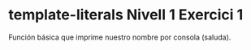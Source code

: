 # template-literals Nivell 1 Exercici 1

Función básica que imprime nuestro nombre por consola (saluda).
